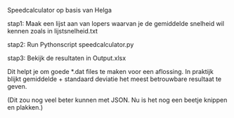 Speedcalculator op basis van Helga  

stap1: Maak een lijst aan van lopers waarvan je de gemiddelde snelheid wil kennen zoals in lijstsnelheid.txt  

stap2: Run Pythonscript speedcalculator.py  

stap3: Bekijk de resultaten in Output.xlsx  

Dit helpt je om goede *.dat files te maken voor een aflossing.  In praktijk blijkt gemiddelde + standaard deviatie het meest betrouwbare resultaat te geven.    

(Dit zou nog veel beter kunnen met JSON. Nu is het nog een beetje knippen en plakken.)
